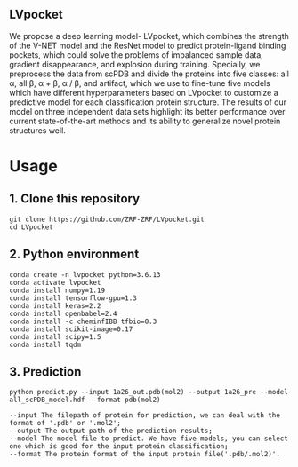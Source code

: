 ## LVpocket
  
   We propose a deep learning model- LVpocket, which combines the strength of the V-NET model and the ResNet model to predict protein-ligand binding pockets, which could solve the problems of imbalanced sample data, gradient disappearance, and explosion during training. Specially, we preprocess the data from scPDB and divide the proteins into five classes: all α, all β, α + β, α / β, and artifact, which we use to fine-tune five models which have different hyperparameters based on LVpocket to customize a predictive model for each classification protein structure. The results of our model on three independent data sets highlight its better performance over current state-of-the-art methods and its ability to generalize novel protein structures well.



#  Usage
## 1.	 Clone this repository

    git clone https://github.com/ZRF-ZRF/LVpocket.git
    cd LVpocket
   
## 2.   Python environment

    conda create -n lvpocket python=3.6.13
    conda activate lvpocket
    conda install numpy=1.19
    conda install tensorflow-gpu=1.3
    conda install keras=2.2
    conda install openbabel=2.4
    conda install -c cheminfIBB tfbio=0.3
    conda install scikit-image=0.17
    conda install scipy=1.5
    conda install tqdm

## 3.   Prediction

    python predict.py --input 1a26_out.pdb(mol2) --output 1a26_pre --model all_scPDB_model.hdf --format pdb(mol2)
    
    --input The filepath of protein for prediction, we can deal with the format of '.pdb' or '.mol2';
    --output The output path of the prediction results;
    --model The model file to predict. We have five models, you can select one which is good for the input protein classification;
    --format The protein format of the input protein file('.pdb/.mol2)'.
    
    
